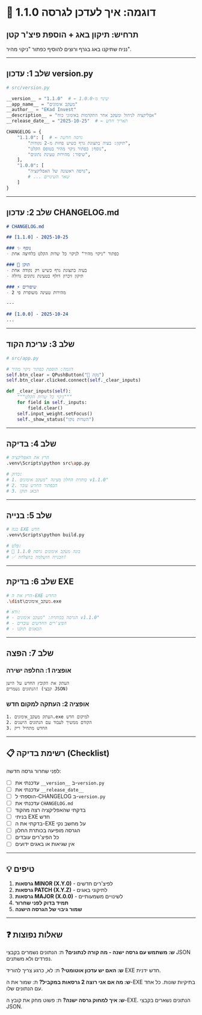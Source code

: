 # 🔄 דוגמה: איך לעדכן לגרסה 1.1.0

## תרחיש: תיקון באג + הוספת פיצ'ר קטן

נניח שתיקנו באג בגרף ורוצים להוסיף כפתור "ניקוי מהיר".

---

## שלב 1: עדכון version.py

```python
# src/version.py

__version__ = "1.1.0"  # ← שינוי מ-1.0.0
__app_name__ = "מעקב אימונים"
__author__ = "EKad Invest"
__description__ = "אפליקציה לניהול ומעקב אחר התקדמות באימוני כוח"
__release_date__ = "2025-10-25"  # ← תאריך חדש

CHANGELOG = {
    "1.1.0": [  # ← גרסה חדשה
        "תיקון: בעיה בתצוגת גרף כשיש פחות מ-2 נקודות",
        "נוסף: כפתור ניקוי מהיר בטופס הקלט",
        "שיפור: מהירות טעינת נתונים",
    ],
    "1.0.0": [
        "גרסה ראשונה של האפליקציה",
        # ... שאר השינויים
    ]
}
```

---

## שלב 2: עדכון CHANGELOG.md

```markdown
# CHANGELOG.md

## [1.1.0] - 2025-10-25

### ✨ נוסף
- כפתור "ניקוי מהיר" לניקוי כל שדות הקלט בלחיצה אחת

### 🐛 תוקן
- בעיה בתצוגת גרף כשיש רק נקודה אחת
- תיקון זיכרון דולף בטעינת נתונים גדולה

### ⚡ שיפורים
- מהירות טעינה משופרת פי 2

---

## [1.0.0] - 2025-10-24
...
```

---

## שלב 3: עריכת הקוד

```python
# src/app.py

# דוגמה: הוספת כפתור ניקוי מהיר
self.btn_clear = QPushButton("🧹 נקה")
self.btn_clear.clicked.connect(self._clear_inputs)

def _clear_inputs(self):
    """ניקוי כל שדות הקלט"""
    for field in self._inputs:
        field.clear()
    self.input_weight.setFocus()
    self._show_status("השדות נוקו")
```

---

## שלב 4: בדיקה

```bash
# הרץ את האפליקציה
.venv\Scripts\python src\app.py

# בדוק:
# 1. כותרת החלון מציגה "מעקב אימונים v1.1.0"
# 2. הכפתור החדש עובד
# 3. הבאג תוקן
```

---

## שלב 5: בנייה

```bash
# בנה EXE חדש
.venv\Scripts\python build.py

# פלט:
# 🔨 בונה מעקב אימונים גרסה 1.1.0
# ✅ הבנייה הושלמה בהצלחה!
```

---

## שלב 6: בדיקת EXE

```bash
# הרץ את ה-EXE החדש
.\dist\מעקב_אימונים.exe

# ודא:
# - הגרסה בכותרת: "מעקב אימונים v1.1.0"
# - הפיצ'רים החדשים עובדים
# - הבאגים תוקנו
```

---

## שלב 7: הפצה

### אופציה 1: החלפה ישירה
```
העתק את הקובץ החדש על הישן
הנתונים נשמרים! (קבצי JSON)
```

### אופציה 2: העתקה למקום חדש
```
1. העתק מעקב_אימונים.exe למיקום חדש
2. הקודם ממשיך לעבוד עם הנתונים הישנים
3. החדש מתחיל ריק
```

---

## 📋 רשימת בדיקה (Checklist)

לפני שחרור גרסה חדשה:

- [ ] עדכנתי את `__version__` ב-`version.py`
- [ ] עדכנתי את `__release_date__`
- [ ] הוספתי ל-CHANGELOG ב-`version.py`
- [ ] עדכנתי את `CHANGELOG.md`
- [ ] בדקתי שהאפליקציה רצה מהקוד
- [ ] בניתי EXE חדש
- [ ] בדקתי את ה-EXE על מחשב נקי
- [ ] הגרסה מופיעה בכותרת החלון
- [ ] כל הפיצ'רים עובדים
- [ ] אין שגיאות או באגים ידועים

---

## 💡 טיפים

1. **גרסאות MINOR (X.Y.0)** - לפיצ'רים חדשים
2. **גרסאות PATCH (X.Y.Z)** - לתיקוני באגים
3. **גרסאות MAJOR (X.0.0)** - לשינויים משמעותיים
4. **תמיד בדוק לפני שחרור**
5. **שמור גיבוי של הגרסה הישנה**

---

## ❓ שאלות נפוצות

**ש: משתמש עם גרסה ישנה - מה קורה לנתונים?**
ת: הנתונים נשמרים בקבצי JSON נפרדים ולא משתנים.

**ש: האם יש עדכון אוטומטי?**
ת: לא, כרגע צריך להוריד EXE חדש ידנית.

**ש: מה אם אני רוצה 2 גרסאות במקביל?**
ת: שמור את ה-EXE בתיקיות שונות. כל אחד עם הנתונים שלו.

**ש: איך למחוק גרסה ישנה?**
ת: פשוט מחק את קובץ ה-EXE. הנתונים נשארים בקבצי JSON.
